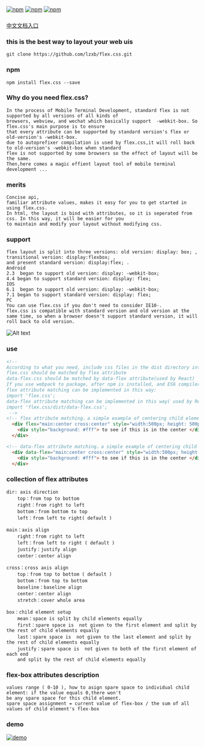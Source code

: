   [![npm](https://img.shields.io/npm/v/flex.css.svg?style=flat-square)](https://www.npmjs.com/package/flex.css) [![npm](https://img.shields.io/npm/dt/flex.css.svg?style=flat-square)](https://www.npmjs.com/package/flex.css) [![npm](https://img.shields.io/npm/l/flex.css.svg?style=flat-square)](https://www.npmjs.com/package/flex.css)

###
[中文文档入口](https://github.com/lzxb/flex.css/blob/master/docs/zh-ch.md)

###  this is the best way to layout your web uis
```
git clone https://github.com/lzxb/flex.css.git
```

### npm
```
npm install flex.css --save
```


### Why do you need flex.css?
```
In the process of Mobile Terminal Development, standard flex is not supported by all versions of all kinds of
browsers, webview, and wechat which basically support  -webkit-box. So flex.css's main purpose is to ensure
that every attribute can be supported by standard version's flex or old-version's -webkit-box.
due to autoprefixer compilation is used by flex.css,it will roll back to old-version's -webkit-box when standard
flex is not supported by some browsers so the effect of layout will be the same.
Then,here comes a magic effient layout tool of mobile terminal development ...
```


###  merits
```
Concise api, 
familiar attribute values, makes it easy for you to get started in using flex.css.
In html, the layout is bind with attributes, so it is seperated from css. In this way, it will be easier for you
to maintain and modify your layout without modifying css.
```


### support
```
flex layout is split into three versions: old version: display: box; , transitional version: display:flexbox; ,
and present standard version: display:flex; .
Android
2.3  began to support old version: display: -webkit-box;
4.4 began to support standard version: display: flex;
IOS
6.1  began to support old version: display: -webkit-box;
7.1 began to support standard version: display: flex;
PC
You can use flex.css if you don't need to consider IE10-.
flex.css is compatible with standard version and old version at the same time, so when a browser doesn't support standard version, it will roll back to old version.

```
![Alt text](https://github.com/lzxb/flex.css/raw/master/shot/caniuse.png)

### use
```html
<!--
According to what you need, include css files in the dist directory into your html
flex.css should be matched by flex attribute
data-flex.css should be matched by data-flex attribute(used by React)
If you use webpack to package, after npm is installed, and ES6 compiler is deployed in your project,
flex attribute matching can be implemented in this way:
import 'flex.css';
data-flex attribute matching can be implemented in this way( used by React):
import 'flex.css/dist/data-flex.css';
 -->
<!-- flex attribute matching，a simple example of centering child element ： -->
  <div flex="main:center cross:center" style="width:500px; height: 500px; background: #108423">
    <div style="background: #fff"> to see if this is in the center </div>
  </div>

<!-- data-flex attribute matching，a simple example of centering child element： -->
  <div data-flex="main:center cross:center" style="width:500px; height: 500px; background: #f1d722">
    <div style="background: #fff"> to see if this is in the center </div>
  </div>
```
### collection of flex attributes
```
dir: axis direction
    top：from top to bottom
    right：from right to left
    bottom：from bottom to top
    left：from left to right( default )
```
```
main：axis align
    right：from right to left
    left：from left to right ( default )
    justify：justify align
    center：center align
```
```
cross：cross axis align
    top：from top to bottom ( default )
    bottom：from top to bottom
    baseline：baseline align
    center：center align
    stretch：cover whole area 
```
```
box：child element setup 
    mean：space is split by child elements equally
    first：spare space is  not given to the first element and split by the rest of child elements equally
    last：spare space is  not given to the last element and split by the rest of child elements equally
    justify：spare space is  not given to both of the first element of each end 
	and split by the rest of child elements equally
```

### flex-box attributes description
```
values range ( 0-10 ), how to asign spare space to individual child element: if the value equals 0,there won't 
be any spare space for this child element.
spare space assignment = current value of flex-box / the sum of all values of child element's flex-box 
```

### demo
 [![demo](https://github.com/lzxb/flex.css/raw/master/shot/QR-code.png)](http://lzxb.github.io/flex.css/)

